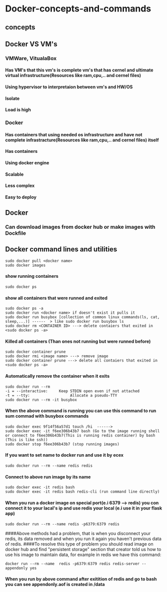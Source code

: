 # Docker-concepts-and-commands
## concepts
## Docker VS VM's
### VMWare, VitualaBox 
#### Has VM's that this vm's is complete vm's that has cernel and ultimate virtual infrastructure(Resources like ram,cpu,.. and cernel files)
#### Using hypervisor to interpretaion between vm's and HW/OS 
#### Isolate
#### Load is high

### Docker
#### Has containers that using needed os infrastructure and have not complete infrastracture(Resources like ram,cpu,.. and cernel files) itself
#### Has containers
#### Using docker engine
#### Scalable
#### Less complex
#### Easy to deploy

## Docker
### Can download images from docker hub or make images with Dockfile
## Docker command lines and utilities
```
sudo docker pull <docker name>
sudo docker images
```
#### show running containers
```
sudo docker ps 
```
#### show all containers that were runned and exited
```
sudo docker ps -a
sudo docker run <docker name> if doesn't exist it pulls it
sudo docker run busybox [collection of common linux commands(ls, cat, sleep,...)] ------  > like sudo docker run busybox ls
sudo docker rm <CONTAINER ID> ---> delete contaiers that exited in <sudo docker ps -a>
```
#### Killed all containers (Than ones not running but were runned before)
```
sudo docker container prune
sudo docker rmi <image name> ---> remove image
sudo docker container prune ---> delete all contaiers that exited in <sudo docker ps -a>
```
#### Automatically remove the container when it exits
```
sudo docker run --rm 
-i = --interactive:     Keep STDIN open even if not attached
-t = --tty:                  Allocate a pseudo-TTY
sudo docker run --rm -it busybox
```
#### When the above command is running you can use this command to run sum commad with busybox commands
```
sudo docker exec 9f14f56a57d1 touch /hi  ------> 
sudo docker exec -it f6ee306b43b7 bash (Go to the image running shell or connect to f6ee306b43b7(This is running redis container) by bash (This is like ssh))
sudo docker stop f6ee306b43b7 (stop running images)
```
#### If you want to set name to docker run and use it by ecex
```
sudo docker run --rm --name redis redis
```
#### Connect to above run image by its name
```
sudo docker exec -it redis bash
sudo docker exec -it redis bash redis-cli (run command line directly)
```
#### When you run a docker image on special port(e.i 6379 --> redis) you con connect it to your lacal's ip and use redis your local (e.i use it in your flask app)
```
sudo docker run --rm --name redis -p6379:6379 redis
```
####Above methods had a problem, that is when you disconnect your redis, its data removed and when you run it again you haven't previous data of redis.
####To resolve this type of problem you should read image on docker hub and find "persistent storage" section that creator told us how to use his image to maintain data, for example in redis we have this command:
```
docker run --rm --name  redis -p6379:6379 redis redis-server --appendonly yes
```
#### When you run by above command after exitition of redis and go to bash you can see appendonly.aof is created in /data
